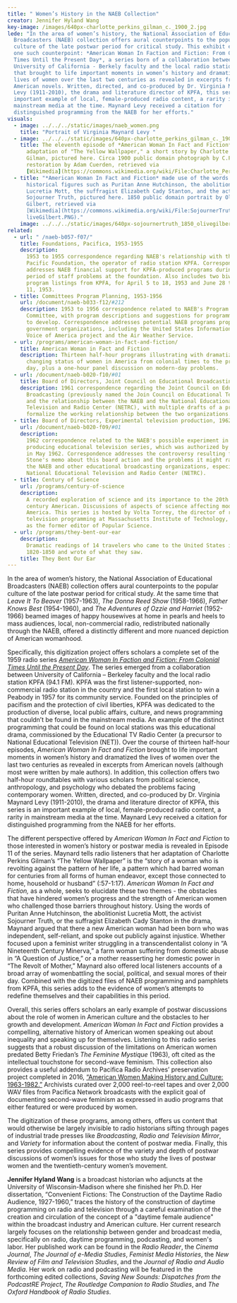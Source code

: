 ```yaml
---
title: " Women’s History in the NAEB Collection"
creator: Jennifer Hyland Wang
key-image: /images/640px-charlotte_perkins_gilman_c._1900_2.jpg
lede: "In the area of women’s history, the National Association of Educational
  Broadcasters (NAEB) collection offers aural counterpoints to the popular
  culture of the late postwar period for critical study. This exhibit examines
  one such counterpoint: *American Woman In Faction and Fiction: From Colonial
  Times Until the Present Day*, a series born of a collaboration between
  University of California - Berkely faculty and the local radio station KPFA
  that brought to life important moments in women’s history and dramatized the
  lives of women over the last two centuries as revealed in excerpts from
  American novels. Written, directed, and co-produced by Dr. Virginia Maynard
  Levy (1911-2010), the drama and literature director of KPFA, this series is an
  important example of local, female-produced radio content, a rarity in
  mainstream media at the time. Maynard Levy received a citation for
  distinguished programming from the NAEB for her efforts."
visuals:
  - image: ../../../static/images/naeb_women.png
    title: "Portrait of Virginia Maynard Levy "
  - image: ../../../static/images/640px-charlotte_perkins_gilman_c._1900.jpg
    title: The eleventh episode of *American Woman In Fact and Fiction* was an
      adaptation of "The Yellow Wallpaper," a short story by Charlotte Perkins
      Gilman, pictured here. Circa 1900 public domain photograph by C.F. Lummis,
      restoration by Adam Cuerden, retrieved via
      [Wikimedia](https://commons.wikimedia.org/wiki/File:Charlotte_Perkins_Gilman_c._1900.jpg).
  - title: "*American Woman In Fact and Fiction* made use of the words of famed
      historical figures such as Puritan Anne Hutchinson, the abolitionist
      Lucretia Mott, the suffragist Elizabeth Cady Stanton, and the activist
      Sojourner Truth, pictured here. 1850 public domain portrait by Olive
      Gilbert, retrieved via
      [Wikimedia](https://commons.wikimedia.org/wiki/File:SojournerTruth_1850_O\
      liveGilbert.PNG)."
    image: ../../../static/images/640px-sojournertruth_1850_olivegilbert.png
related:
  - url: " /naeb-b057-f07/"
    title: Foundations, Pacifica, 1953-1955
    description:
      1953 to 1955 correspondence regarding NAEB's relationship with the
      Pacific Foundation, the operator of radio station KPFA. Correspondence
      addresses NAEB financial support for KPFA-produced programs during a
      period of staff problems at the foundation. Also includes two biweekly
      program listings from KPFA, for April 5 to 18, 1953 and June 28 to July
      11, 1953.
  - title: Committees Program Planning, 1953-1956
    url: /document/naeb-b033-f12/#212
    description: 1953 to 1956 correspondence related to NAEB's Program Planning
      Committee, with program descriptions and suggestions for programming areas
      to develop. Correspondence addresses potential NAEB programs proposed by
      government organizations, including the United States Information Agency's
      Voice of America project and the Air Weather Service.
  - url: /programs/american-woman-in-fact-and-fiction/
    title: American Woman in Fact and Fiction
    description: Thirteen half-hour programs illustrating with dramatization the
      changing status of women in America from colonial times to the present
      day, plus a one-hour panel discussion on modern-day problems.
  - url: /document/naeb-b020-f10/#01
    title: Board of Directors, Joint Council on Educational Broadcasting, 1961
    description: 1961 correspondence regarding the Joint Council on Educational
      Broadcasting (previously named the Join Council on Educational Television)
      and the relationship between the NAEB and the National Educational
      Television and Radio Center (NETRC), with multiple drafts of a proposal to
      formalize the working relationship between the two organizations.
  - title: Board of Directors, Experimental television production, 1962
    url: /document/naeb-b020-f09/#01
    description:
      1962 correspondence related to the NAEB's possible experiment in
      producing educational television series, which was authorized by the board
      in May 1962. Correspondence addresses the controversy resulting from Loren
      Stone's memo about this board action and the problems it might raise for
      the NAEB and other educational broadcasting organizations, especially the
      National Educational Television and Radio Center (NETRC).
  - title: Century of Science
    url: /programs/century-of-science
    description:
      A recorded exploration of science and its importance to the 20th
      century American. Discussions of aspects of science affecting modern
      America. This series is hosted by Volta Torrey, the director of radio and
      television programming at Massachusetts Institute of Technology, as well
      as the former editor of Popular Science.
  - url: /programs/they-bent-our-ear
    description:
      Dramatic readings of 14 travelers who came to the United States in
      1820-1850 and wrote of what they saw.
    title: They Bent Our Ear
---
```


In the area of women’s history, the National Association of Educational Broadcasters (NAEB) collection offers aural counterpoints to the popular culture of the late postwar period for critical study. At the same time that _Leave It To Beaver_ (1957-1963), _The Donna Reed Show_ (1958-1966), _Father Knows Best_ (1954-1960), and _The Adventures of_ _Ozzie and Harriet_ (1952-1966) beamed images of happy housewives at home in pearls and heels to mass audiences, local, non-commercial radio, redistributed nationally through the NAEB, offered a distinctly different and more nuanced depiction of American womanhood.

Specifically, this digitization project offers scholars a complete set of the 1959 radio series _[American Woman In Faction and Fiction: From Colonial Times Until the Present Day](/programs/american-woman-in-fact-and-fiction/)_. The series emerged from a collaboration between University of California – Berkeley faculty and the local radio station KPFA (94.1 FM). KPFA was the first listener-supported, non-commercial radio station in the country and the first local station to win a Peabody in 1957 for its community service. Founded on the principles of pacifism and the protection of civil liberties, KPFA was dedicated to the production of diverse, local public affairs, culture, and news programming that couldn’t be found in the mainstream media. An example of the distinct programming that could be found on local stations was this educational drama, commissioned by the Educational TV Radio Center (a precursor to National Educational Television (NET)). Over the course of thirteen half-hour episodes, _American Woman In Fact and Fiction_ brought to life important moments in women’s history and dramatized the lives of women over the last two centuries as revealed in excerpts from American novels (although most were written by male authors). In addition, this collection offers two half-hour roundtables with various scholars from political science, anthropology, and psychology who debated the problems facing contemporary women. Written, directed, and co-produced by Dr. Virginia Maynard Levy (1911-2010), the drama and literature director of KPFA, this series is an important example of local, female-produced radio content, a rarity in mainstream media at the time. Maynard Levy received a citation for distinguished programming from the NAEB for her efforts.

The different perspective offered by _American Woman In Fact and Fiction_ to those interested in women’s history or postwar media is revealed in Episode 11 of the series. Maynard tells radio listeners that her adaptation of Charlotte Perkins Gilman’s “The Yellow Wallpaper” is the “story of a woman who is revolting against the pattern of her life, a pattern which had barred woman for centuries from all forms of human endeavor, except those connected to home, household or husband” (:57-1:17). _American Woman In Fact and Fiction,_ as a whole, seeks to elucidate these two themes - the obstacles that have hindered women’s progress and the strength of American women who challenged those barriers throughout history. Using the words of Puritan Anne Hutchinson, the abolitionist Lucretia Mott, the activist Sojourner Truth, or the suffragist Elizabeth Cady Stanton in the drama, Maynard argued that there a new American woman had been born who was independent, self-reliant, and spoke out publicly against injustice. Whether focused upon a feminist writer struggling in a transcendentalist colony in “A Nineteenth Century Minerva,” a farm woman suffering from domestic abuse in “A Question of Justice,” or a mother reasserting her domestic power in “The Revolt of Mother,” Maynard also offered local listeners accounts of a broad array of womenbattling the social, political, and sexual mores of their day. Combined with the digitized files of NAEB programming and pamphlets from KPFA, this series adds to the evidence of women’s attempts to redefine themselves and their capabilities in this period.

Overall, this series offers scholars an early example of postwar discussions about the role of women in American culture and the obstacles to her growth and development. _American Woman In Fact and Fiction_ provides a compelling, alternative history of American women speaking out about inequality and speaking up for themselves. Listening to this radio series suggests that a robust discussion of the limitations on American women predated Betty Friedan’s _The Feminine Mystique_ (1963), oft cited as the intellectual touchstone for second-wave feminism. This collection also provides a useful addendum to Pacifica Radio Archives’ preservation project completed in 2016, [“American Women Making History and Culture: 1963-1982.”](https://archive.org/details/Pacifica_radio_archives_NHPRC1_American?tab=about) Archivists curated over 2,000 reel-to-reel tapes and over 2,000 WAV files from Pacifica Network broadcasts with the explicit goal of documenting second-wave feminism as expressed in audio programs that either featured or were produced by women.

The digitization of these programs, among others, offers us content that would otherwise be largely invisible to radio historians sifting through pages of industrial trade presses like _Broadcasting_, _Radio and Television_ _Mirror_, and _Variety_ for information about the content of postwar media. Finally, this series provides compelling evidence of the variety and depth of postwar discussions of women’s issues for those who study the lives of postwar women and the twentieth-century women’s movement.

**Jennifer Hyland Wang** is a broadcast historian who adjuncts at the University of Wisconsin-Madison where she finished her Ph.D. Her dissertation, “Convenient Fictions: The Construction of the Daytime Radio Audience, 1927-1960,” traces the history of the construction of daytime programming on radio and television through a careful examination of the creation and circulation of the concept of a "daytime female audience" within the broadcast industry and American culture. Her current research largely focuses on the relationship between gender and broadcast media, specifically on radio, daytime programming, podcasting, and women's labor. Her published work can be found in the _Radio Reader_, the _Cinema Journal_, _The Journal of e-Media Studies_, _Feminist Media Histories_, the _New Review of Film and Television Studies_, and the _Journal of Radio and Audio Media_. Her work on radio and podcasting will be featured in the forthcoming edited collections, _Saving New Sounds: Dispatches from the PodcastRE Project_, _The Routledge Companion to Radio Studies_, and _The Oxford Handbook of Radio Studies_.

